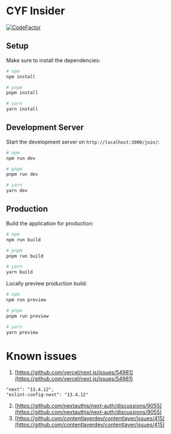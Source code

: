 # CYF Insider

[![CodeFactor](https://www.codefactor.io/repository/github/cyf/cyf-insider/badge)](https://www.codefactor.io/repository/github/cyf/cyf-insider)

## Setup

Make sure to install the dependencies:

```bash
# npm
npm install

# pnpm
pnpm install

# yarn
yarn install
```

## Development Server

Start the development server on `http://localhost:3000/join/`:

```bash
# npm
npm run dev

# pnpm
pnpm run dev

# yarn
yarn dev
```

## Production

Build the application for production:

```bash
# npm
npm run build

# pnpm
pnpm run build

# yarn
yarn build
```

Locally preview production build:

```bash
# npm
npm run preview

# pnpm
pnpm run preview

# yarn
yarn preview
```

# Known issues

1. [https://github.com/vercel/next.js/issues/54981](https://github.com/vercel/next.js/issues/54981)
```
"next": "13.4.12",
"eslint-config-next": "13.4.12"
```
2. [https://github.com/nextauthjs/next-auth/discussions/9055](https://github.com/nextauthjs/next-auth/discussions/9055)
3. [https://github.com/contentlayerdev/contentlayer/issues/415](https://github.com/contentlayerdev/contentlayer/issues/415)
